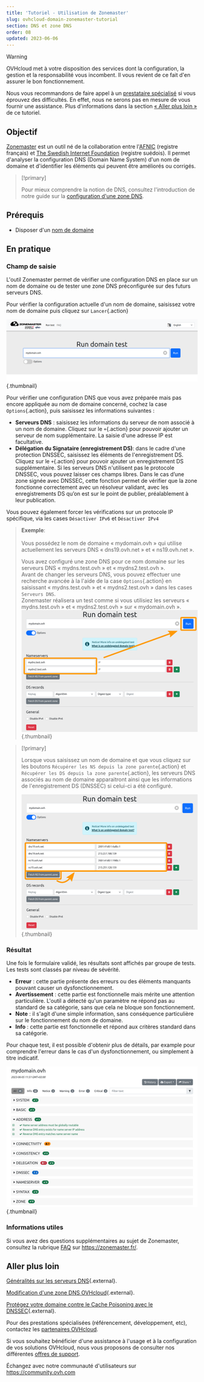 ```yaml
---
title: 'Tutoriel - Utilisation de Zonemaster'
slug: ovhcloud-domain-zonemaster-tutorial
section: DNS et zone DNS
order: 08
updated: 2023-06-06
---
```


> [!warning]
>
> OVHcloud met à votre disposition des services dont la configuration, la gestion et la responsabilité vous incombent. Il vous revient de ce fait d'en assurer le bon fonctionnement.
>
> Nous vous recommandons de faire appel à un [prestataire spécialisé](https://partner.ovhcloud.com/fr/) si vous éprouvez des difficultés. En effet, nous ne serons pas en mesure de vous fournir une assistance. Plus d'informations dans la section [« Aller plus loin »](#go-further) de ce tutoriel.
>


## Objectif

[Zonemaster](https://zonemaster.fr/) est un outil né de la collaboration entre l'[AFNIC](https://www.afnic.fr/) (registre français) et [The Swedish Internet Foundation](https://internetstiftelsen.se/en/) (registre suédois). Il permet d'analyser la configuration DNS (Domain Name System) d'un nom de domaine et d'identifier les éléments qui peuvent être améliorés ou corrigés.

> [!primary]
>
> Pour mieux comprendre la notion de DNS, consultez l'introduction de notre guide sur la [configuration d'une zone DNS](https://docs.ovh.com/fr/domains/editer-ma-zone-dns/).

## Prérequis

- Disposer d'un [nom de domaine](https://www.ovhcloud.com/fr/domains/)

## En pratique

### Champ de saisie

L'outil Zonemaster permet de vérifier une configuration DNS en place sur un nom de domaine ou de tester une zone DNS préconfigurée sur des futurs serveurs DNS.

Pour vérifier la configuration actuelle d'un nom de domaine, saisissez votre nom de domaine puis cliquez sur `Lancer`{.action}

![Capture d'écran du formulaire de Zonemaster. Le domaine « mydomain.ovh » a été saisi et est prêt à être testé.](images/zonemaster01.png){.thumbnail}

Pour vérifier une configuration DNS que vous avez préparée mais pas encore appliquée au nom de domaine concerné, cochez la case `Options`{.action}, puis saisissez les informations suivantes :

- **Serveurs DNS** : saisissez les informations du serveur de nom associé à un nom de domaine. Cliquez sur le `+`{.action} pour pouvoir ajouter un serveur de nom supplémentaire. La saisie d'une adresse IP est facultative.
- **Délégation du Signataire (enregistrement DS)**: dans le cadre d'une protection DNSSEC, saisissez les éléments de l'enregistrement DS. Cliquez sur le `+`{.action} pour pouvoir ajouter un enregistrement DS supplémentaire. Si les serveurs DNS n'utilisent pas le protocole DNSSEC, vous pouvez laisser ces champs libres. Dans le cas d’une zone signée avec DNSSEC, cette fonction permet de vérifier que la zone fonctionne correctement avec un résolveur validant, avec les enregistrements DS qu’on est sur le point de publier, préalablement à leur publication.


Vous pouvez également forcer les vérifications sur un protocole IP spécifique, via les cases `Désactiver IPv6` et `Désactiver IPv4`

> **Exemple**:<br><br> Vous possédez le nom de domaine « mydomain.ovh » qui utilise actuellement les serveurs DNS « dns19.ovh.net » et  « ns19.ovh.net ».
>
>Vous avez configuré une zone DNS pour ce nom domaine sur les serveurs DNS « mydns.test.ovh » et « mydns2.test.ovh ».<br>
> Avant de changer les serveurs DNS, vous pouvez effectuer une recherche avancée à la l'aide de la case `Options`{.action} en saisissant « mydns.test.ovh » et « mydns2.test.ovh » dans les cases `Serveurs DNS`.<br>
> Zonemaster réalisera un test comme si vous utilisiez les serveurs « mydns.test.ovh » et « mydns2.test.ovh » sur « mydomain.ovh ».<br>
> ![Capture d'écran des options avancées du formulaire de Zonemaster. Les deux serveurs de noms « mydns.test.ovh » et « mydns2.test.ovh » ont été saisis dans la section « Serveurs de noms » du formulaire.](images/zonemaster02.png){.thumbnail}

> [!primary]
>
> Lorsque vous saisissez un nom de domaine et que vous cliquez sur les boutons `Récupérer les NS depuis la zone parente`{.action} et `Récupérer les DS depuis la zone parente`{.action}, les serveurs DNS associés au nom de domaine apparaitront ainsi que les informations de l'enregistrement DS (DNSSEC) si celui-ci a été configuré.
>
> ![Capture d'écran de la page de résultats de Zonemaster pour le domaine « mydomain.ovh ». La section « Adresses » est développée.](images/zonemaster03.png){.thumbnail}

### Résultat

Une fois le formulaire validé, les résultats sont affichés par groupe de tests. Les tests sont classés par niveau de sévérité.

- **Erreur** : cette partie présente des erreurs ou des éléments manquants pouvant causer un dysfonctionnement.
- **Avertissement** : cette partie est fonctionnelle mais mérite une attention particulière. L'outil a détecté qu'un paramètre ne répond pas au standard de sa catégorie, sans que cela ne bloque son fonctionnement.
- **Note** : il s'agit d'une simple information, sans conséquence particulière sur le fonctionnement du nom de domaine.
- **Info** : cette partie est fonctionnelle et répond aux critères standard dans sa catégorie.

Pour chaque test, il est possible d'obtenir plus de détails, par example pour comprendre l'erreur dans le cas d'un dysfonctionnement, ou simplement à titre indicatif.

![domains](images/zonemaster04.png){.thumbnail}

### Informations utiles

Si vous avez des questions supplémentaires au sujet de Zonemaster, consultez la rubrique [FAQ](https://zonemaster.fr/fr/faq) sur <https://zonemaster.fr/>.


## Aller plus loin <a name="go-further"></a>

[Généralités sur les serveurs DNS](https://docs.ovh.com/fr/domains/generalites-serveurs-dns/){.external}.

[Modification d'une zone DNS OVHcloud](https://docs.ovh.com/fr/domains/editer-ma-zone-dns/){.external}.

[Protégez votre domaine contre le Cache Poisoning avec le DNSSEC](https://www.ovhcloud.com/fr/domains/dnssec/){.external}.

Pour des prestations spécialisées (référencement, développement, etc), contactez les [partenaires OVHcloud](https://partner.ovhcloud.com/fr/).

Si vous souhaitez bénéficier d'une assistance à l'usage et à la configuration de vos solutions OVHcloud, nous vous proposons de consulter nos différentes [offres de support](https://www.ovhcloud.com/fr/support-levels/).

Échangez avec notre communauté d'utilisateurs sur <https://community.ovh.com>
